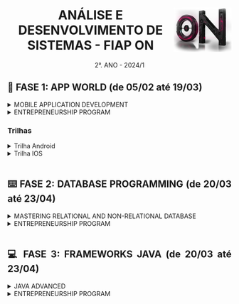 <div align="center">
<a href="https://github.com/monicaquintal" target="_blank"><img align="right" height="100px" src="./assets/logo.png" /></a>
<h1>ANÁLISE E DESENVOLVIMENTO DE SISTEMAS - FIAP ON</h1>
<p>2°. ANO - 2024/1</p>
</div>

<div align="justify">

<h2>📱 FASE 1: APP WORLD (de 05/02 até 19/03)</h2>

<details>
<summary>MOBILE APPLICATION DEVELOPMENT</summary>

[Capítulo 01: O show tem que continuar!](./fase01/capitulo01.md)<br>
[Capítulo 03: Um mundo de oportunidades.](./fase01/capitulo03.md)<br>

</details>

<details>
<summary>ENTREPRENEURSHIP PROGRAM</summary>

[Capítulo 02: Cidades inteligentes.](./fase01/capitulo02.md)<br>

</details>
<h3>Trilhas</h3>

<details>
<summary>Trilha Android</summary>
<br>

- [Cap 2A - Introdução ao Kotlin](./fase01/trilha-android/capitulo2a.md)
- [Cap 3A - A casa do Android](./fase01/trilha-android/capitulo3a.md)
- [Cap 4A - Introdução ao Jetpack Compose](./fase01/trilha-android/capitulo4a.md)
- [Cap 5A - Layouts e componentes básicos no Jetpack Compose](./fase01/trilha-android/capitulo5a.md)
- [Cap 6A - Componentes básicos com Jetpack Composes](./fase01/trilha-android/capitulo6a.md)
- [Cap 7A - Uso de Cards e Imagens](./fase01/trilha-android/capitulo7a.md)
- [Cap 8A - Navegação e Fluxo entre telas](./fase01/trilha-android/capitulo8a.md)
- [Cap 9A - Gestão de estado no Jetpack Compose](./fase01/trilha-android/capitulo9a.md)
- [Cap 10A - Internacionalização e Validação de entrada de dados](./fase01/trilha-android/capitulo10a.md)
- [Cap 11A - Persistência de dados locais](./fase01/trilha-android/capitulo11a.md)
- [Cap 12A - Listas e Consumo de API externa](./fase01/trilha-android/capitulo12a.md)
- [Cap 13A - Animação e Multimídia](./fase01/trilha-android/capitulo13a.md)

</details>
<details>
<summary>Trilha IOS</summary>
<br>

- Cap 2B - A hora da maçã 
- Cap 3B - Voe com Swift
- Cap 4B - A casa do iOS
- Cap 5B - Toda aplicação tem um ciclo
- Cap 6B - Beleza e usabilidade inteligentes
- Cap 7B - Gravando informações
- Cap 8B - Integrando a sua aplicação
- Cap 9B - O Ecossistema de Sensores e Multimídia

</details>
<br>

<h2>⌨️ FASE 2: DATABASE PROGRAMMING (de 20/03 até 23/04)</h2>

<details>
<summary>MASTERING RELATIONAL AND NON-RELATIONAL DATABASE</summary>

- [Cap 1 - Programar dentro do banco de dados, o sonho](./fase02/capitulo01.md)
- [Cap 2 - Programando dentro do banco de dados!](./fase02/capitulo02.md)
- [Cap 3 - O banco respeitando decisões](./fase02/capitulo03.md)
- [Cap 4 - Malabarismo dentro do Oracle](./fase02/capitulo04.md)
- [Cap 5 - Objetos no Oracle!](./fase02/capitulo05.md)
- [Cap 6 - Tratando exceções, desta vez no BD](./fase02/capitulo06.md)
- [Cap 7 - Muito a processar antes de persistir](./fase02/capitulo07.md)
- [Cap 8 - Crie suas próprias funções no Oracle](./fase02/capitulo08.md)
- [Cap 9 - Empacotando os elementos do banco](./fase02/capitulo09.md)
- [Cap 10 - Gatilhos Mágicos](./fase02/capitulo10.md)

</details>

<details>
<summary>ENTREPRENEURSHIP PROGRAM</summary>

- [Cap 11 - Identificando oportunidades](./fase02/capitulo11.md)
- [Cap 12 - Validating your startup!](./fase02/capitulo12.md)

</details>
<br>

<h2>💻 FASE 3: FRAMEWORKS JAVA (de 20/03 até 23/04)</h2>

<details>
<summary>JAVA ADVANCED</summary>

- [Cap 1 - Mergulhando no Java](./fase03/capitulo01.md)
- [Cap 2 - A Persistência de Dados](./fase03/capitulo02.md)
- [Cap 3 - O REST com Spring Boot](./fase03/capitulo03.md)
- [Cap 4 - O Spring Data JPA](./fase03/capitulo04.md)
- [Cap 5 - O Spring Security](./fase03/capitulo05.md)
- [Cap 6]()
- [Cap 7]()
- [Cap 8]()

</details>

<details>
<summary>ENTREPRENEURSHIP PROGRAM</summary>

- [Cap 9 - Startup: Modelo de Negócios](./fase03/capitulo09.md)
- [Cap 10 - Startup: Exploring the Canvas](./fase03/capitulo10.md)

</details>